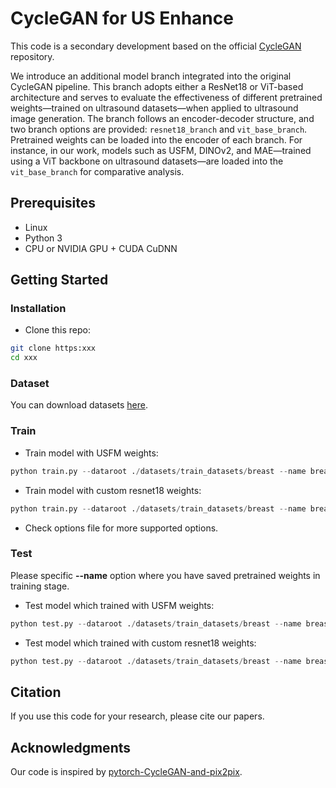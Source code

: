 # CycleGAN for US Enhance

This code is a secondary development based on the official [CycleGAN](https://github.com/junyanz/pytorch-CycleGAN-and-pix2pix) repository.

We introduce an additional model branch integrated into the original CycleGAN pipeline. This branch adopts either a ResNet18 or ViT-based architecture and serves to evaluate the effectiveness of different pretrained weights—trained on ultrasound datasets—when applied to ultrasound image generation. The branch follows an encoder-decoder structure, and two branch options are provided: `resnet18_branch` and `vit_base_branch`. Pretrained weights can be loaded into the encoder of each branch. For instance, in our work, models such as USFM, DINOv2, and MAE—trained using a ViT backbone on ultrasound datasets—are loaded into the `vit_base_branch` for comparative analysis.

## Prerequisites

- Linux
- Python 3
- CPU or NVIDIA GPU + CUDA CuDNN

## Getting Started

### Installation

- Clone this repo:

```bash
git clone https:xxx
cd xxx
```

### Dataset

You can download datasets [here](https://ultrasoundenhance2023.grand-challenge.org/datasets/).

### Train

- Train model with USFM weights:

```python
python train.py --dataroot ./datasets/train_datasets/breast --name breast_cyclegan_USFM --model cycle_gan --netG_branch vit_base_branch --pretrained_dir ./weights/USFM.ckpt --pretrained_USFM
```

- Train model with custom resnet18 weights:

```python
python train.py --dataroot ./datasets/train_datasets/breast --name breast_cyclegan_resnet18 --model cycle_gan --netG_branch vit_base_branch --pretrained_dir ./weights/Resnet18.ckpt --pretrained_OwnResnet18
```

- Check options file for more supported options.

### Test

Please specific **--name** option where you have saved pretrained weights in training stage.

- Test model which trained with USFM weights:

```python
python test.py --dataroot ./datasets/train_datasets/breast --name breast_cyclegan_USFM --model cycle_gan --netG_branch vit_base_branch
```

- Test model which trained with custom resnet18 weights:

```python
python test.py --dataroot ./datasets/train_datasets/breast --name breast_cyclegan_resnet18 --model cycle_gan --netG_branch vit_base_branch
```

## Citation

If you use this code for your research, please cite our papers.

## Acknowledgments

Our code is inspired by [pytorch-CycleGAN-and-pix2pix](https://github.com/junyanz/pytorch-CycleGAN-and-pix2pix).
